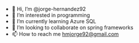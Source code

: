 - 👋 Hi, I’m @jorge-hernandez92
- 👀 I’m interested in programming
- 🌱 I’m currently learning Azure SQL
- 💞️ I’m looking to collaborate on spring frameworks
- 📫 How to reach me hmjorge92@gmail.com

<!---
jorge-hernandez92/jorge-hernandez92 is a ✨ special ✨ repository because its `README.md` (this file) appears on your GitHub profile.
You can click the Preview link to take a look at your changes.
--->
